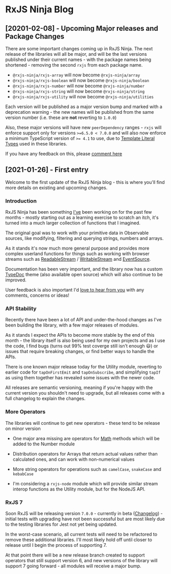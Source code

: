 # RxJS Ninja Blog

## [20201-02-08] - Upcoming Major releases and Package Changes

There are some important changes coming up in RxJS Ninja. The next release of the libraries will all be major, and will
be the last versions published under their current names - with the package names being shortened - removing the
second `rxjs` from each package name.

* `@rxjs-ninja/rxjs-array` will now become `@rxjs-ninja/array`
* `@rxjs-ninja/rxjs-boolean` will now become `@rxjs-ninja/boolean`
* `@rxjs-ninja/rxjs-number` will now become `@rxjs-ninja/number`
* `@rxjs-ninja/rxjs-string` will now become `@rxjs-ninja/string`
* `@rxjs-ninja/rxjs-utility` will now become `@rxjs-ninja/utilities`

Each version will be published as a major version bump and marked with a deprecation warning - the new names will be
published from the same version number (i.e. these are **not** reverting to `1.0.0`)

Also, these major versions will have new `peerDependency` ranges - `rxjs` will enforce support only for
versions `>=6.5.0 < 7.0.0`
and will also now enforce a minimum TypeScript version of `>= 4.1` to use, due
to [Template Literal Types](https://devblogs.microsoft.com/typescript/announcing-typescript-4-1/#template-literal-types)
used in these libraries.

If you have any feedback on this, please [comment here](https://github.com/rxjs-ninja/rxjs-ninja/issues/89)

## [2021-01-26] - First entry

Welcome to the first update of the RxJS Ninja blog - this is where you'll find more details on existing and upcoming
changes.

### Introduction

RxJS Ninja has been something [I've](https://tane.dev) been working on for the past few months - mostly starting out as
a learning exercise to scratch an itch, it's turned into a much larger collection of functions that I imagined.

The original goal was to work with your primitive data in Observable sources, like modifying, filtering and querying
strings, numbers and arrays.

As it stands it's now much more general purpose and provides more complex userland functions for things such as working
with browser streams such as [ReadableStream](https://developer.mozilla.org/en-US/docs/Web/API/ReadableStream)
/ [WritableStream](https://developer.mozilla.org/en-US/docs/Web/API/WritableStream)
and [EventSource](https://developer.mozilla.org/en-US/docs/Web/API/EventSource).

Documentation has been very important, and the library now has a custom [TypeDoc](https://typedoc.org/) theme (also
available open source) which will also continue to be improved.

User feedback is also important I'd [love to hear from you](https://github.com/rxjs-ninja/rxjs-ninja/issues) with any
comments, concerns or ideas!

### API Stability

Recently there have been a lot of API and under-the-hood changes as I've been building the library, with a few major
releases of modules.

As it stands I expect the APIs to become more stable by the end of this month - the library itself is also being used
for my own projects and as I use the code, I find bugs (turns out 99% test coverge still isn't enough 😃) or issues that
require breaking changes, or find better ways to handle the APIs.

There is one known major release today for the Utility module, reverting to earlier code for `tapOnFirstEmit`
and `tapOnSubscribe`, and simplifying `tapIf` as using them together has revealed some issues with the newer code.

All releases are semantic versioning, meaning if you're happy with the current version you shouldn't need to upgrade,
but all releases come with a full changelog to explain the changes.

### More Operators

The libraries will continue to get new operators - these tend to be release on minor version

* One major area missing are operators
  for [Math](https://developer.mozilla.org/en-US/docs/Web/JavaScript/Reference/Global_Objects/Math) methods which will
  be added to the Number module

* Distribution operators for Arrays that return actual values rather than calculated ones, and can work with
  non-numerical values

* More string operators for operations such as `camelCase`, `snakeCase` and `kebabCase`

* I'm considering a `rxjs-node` module which will provide similar stream interop functions as the Utility module, but
  for the NodeJS API.

### RxJS 7

Soon RxJS will be releasing version `7.0.0` - currently in
beta ([Changelog](https://github.com/ReactiveX/rxjs/blob/master/CHANGELOG.md)) - initial tests with upgrading have not
been successful but are most likely due to the testing libraries for Jest not yet being updated.

In the worst-case scenario, all current tests will need to be refactored to remove these additional libraries. I'll most
likely hold off until closer to release until I begin the process of supporting 7.

At that point there will be a new release branch created to support operators that still support version 6, and new
versions of the library will support 7 going forward - all modules will receive a major bump.

